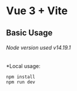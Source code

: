 # Vue 3 + Vite


## Basic Usage

###### Node version used v14.19.1
*Local usage:
```
npm install
npm run dev
```
